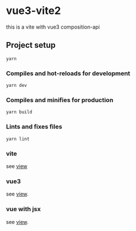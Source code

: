 # vue3-vite2
this is a vite with vue3 composition-api
## Project setup
```
yarn 
```
### Compiles and hot-reloads for development
```
yarn dev
```
### Compiles and minifies for production
```
yarn build
```

### Lints and fixes files
```
yarn lint
```
### vite 
see [view](https://vitejs.cn/)

### vue3
see [view](https://v3.cn.vuejs.org/).

### vue with jsx
see [view](https://github.com/vuejs/jsx-next).